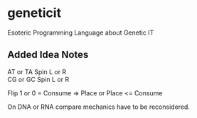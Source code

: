 # geneticit
Esoteric Programming Language about Genetic IT

## Added Idea Notes

AT or TA Spin L or R  
CG or GC Spin L or R  

Flip 1 or 0 = Consume => Place or Place <= Consume


On DNA or RNA compare mechanics have to be reconsidered.  
